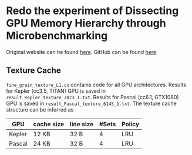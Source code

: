 # Redo the experiment of Dissecting GPU Memory Hierarchy through Microbenchmarking

Original website can he found [here](http://www.comp.hkbu.edu.hk/~chxw/gpu_benchmark.html).
GitHub can be found [here](https://github.com/zhanglx13/GPU-Benchmark-Dissecting-GPU-Mem).

## Texture Cache

`fine_grain_texture_L1.cu` contains code for all GPU architectures.
Results for Kepler (cc3.5, TITAN) GPU is saved in `result_Kepler_texture_3073_1.txt`.
Results for Pascal (cc6.1, GTX1080) GPU is saved in `result_Pascal_texture_6145_1.txt`.
The texture cache structure can be inferred as

| GPU | cache size | line size | \#Sets | Policy |
| --- | -----------| --------- | ------ | ------ |
| Kepler | 12 KB | 32 B | 4 | LRU |
| Pascal | 24 KB | 32 B | 4 | LRU |
